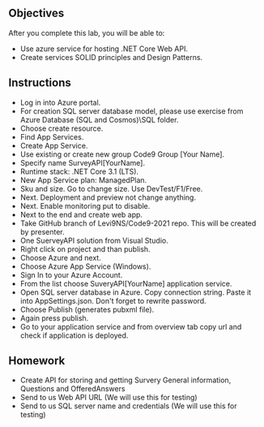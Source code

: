 ## Objectives

After you complete this lab, you will be able to:
-   Use azure service for hosting .NET Core Web API.
-   Create services SOLID principles and Design Patterns.

## Instructions
- Log in into Azure portal. 
- For creation SQL server database model, please use exercise from Azure Database (SQL and Cosmos)\SQL folder.
- Choose create resource.
- Find App Services.
- Create App Service.
- Use existing or create new group Code9 Group [Your Name].
- Specify name SurveyAPI[YourName].
- Runtime stack: .NET Core 3.1 (LTS).
- New App Service plan: ManagedPlan.
- Sku and size. Go to change size. Use DevTest/F1/Free.
- Next. Deployment and preview not change anything.
- Next. Enable monitoring put to disable.
- Next to the end and create web app.
- Take GitHub branch of Levi9NS/Code9-2021 repo. This will be created by presenter.
- One SuerveyAPI solution from Visual Studio.
- Right click on project and than publish.
- Choose Azure and next.
- Choose Azure App Service (Windows).
- Sign In to your Azure Account.
- From the list choose SuveryAPI[YourName] application service.
- Open SQL server database in Azure. Copy connection string. Paste it into AppSettings.json. Don't forget to rewrite password.
- Choose Publish (generates pubxml file).
- Again press publish.
- Go to your application service and from overview tab copy url and check if application is deployed.

## Homework
- Create API for storing and getting Survery General information, Questions and OfferedAnswers
- Send to us Web API URL (We will use this for testing)
- Send to us SQL server name and credentials (We will use this for testing)
